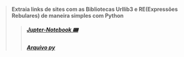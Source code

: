 > #### Extraia links de sites com as Bibliotecas Urllib3 e RE(Expressões Rebulares) de maneira simples com Python
> > ##### [Jupter-Notebook 📟](Urllib_RE_V_1.0.ipynb)
> > ##### [Arquivo py](Urllib_RE_V_1.0.py)
